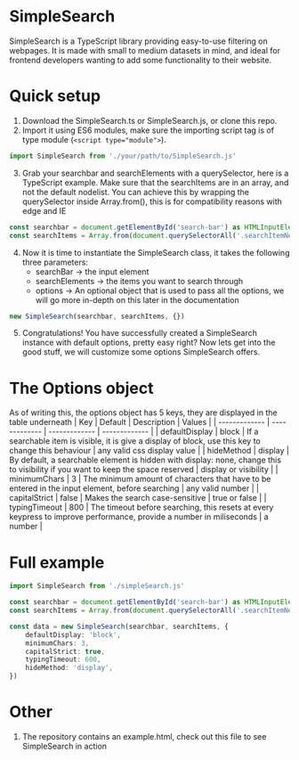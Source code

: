 # SimpleSearch
SimpleSearch is a TypeScript library providing easy-to-use filtering on webpages.
It is made with small to medium datasets in mind, and ideal for frontend developers wanting to add some functionality to their website.

# Quick setup
1. Download the SimpleSearch.ts or SimpleSearch.js, or clone this repo.
2. Import it using ES6 modules, make sure the importing script tag is of type module (`<script type="module">`).
```ts
import SimpleSearch from './your/path/to/SimpleSearch.js'
```
3. Grab your searchbar and searchElements with a querySelector, here is a TypeScript example. Make sure that the searchItems are in an array, and not the default nodelist.
You can achieve this by wrapping the querySelector inside Array.from(), this is for compatibility reasons with edge and IE
```ts
const searchbar = document.getElementById('search-bar') as HTMLInputElement
const searchItems = Array.from(document.querySelectorAll('.searchItemNew')) as HTMLElement[]
```
4. Now it is time to instantiate the SimpleSearch class, it takes the following three parameters:
	- searchBar -> the input element
	- searchElements -> the items you want to search through
	- options -> An optional object that is used to pass all the options, we will go more in-depth on this later in the documentation
```ts
new SimpleSearch(searchbar, searchItems, {})
```
5. Congratulations! You have successfully created a SimpleSearch instance with default options, pretty easy right?
Now lets get into the good stuff, we will customize some options SimpleSearch offers.
# The Options object
As of writing this, the options object has 5 keys, they are displayed in the table underneath
| Key | Default | Description | Values |
| ------------- | ------------- | ------------- | ------------- |
| defaultDisplay | block | If a searchable item is visible, it is give a display of block, use this key to change this behaviour | any valid css display value |
| hideMethod  | display | By default, a searchable element is hidden with display: none, change this to visibility if you want to keep the space reserved | display or visibility |
| minimumChars | 3 | The minimum amount of characters that have to be entered in the input element, before searching | any valid number |
| capitalStrict | false | Makes the search case-sensitive | true or false |
| typingTimeout | 800 | The timeout before searching, this resets at every keypress to improve performance, provide a number in miliseconds | a number |

# Full example
```ts
import SimpleSearch from './simpleSearch.js'

const searchbar = document.getElementById('search-bar') as HTMLInputElement
const searchItems = Array.from(document.querySelectorAll('.searchItemNew')) as HTMLElement[]

const data = new SimpleSearch(searchbar, searchItems, {
	defaultDisplay: 'block',
	minimumChars: 3,
	capitalStrict: true,
	typingTimeout: 600,
	hideMethod: 'display',
})
```

# Other
1. The repository contains an example.html, check out this file to see SimpleSearch in action
